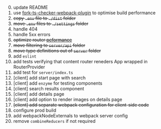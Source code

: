 0. update README
1. use [fork-ts-checker-webpack-plugin](https://github.com/TypeStrong/fork-ts-checker-webpack-plugin) to optimise build performance
2. ~~copy `.env` file to `./dist` folder~~
3. ~~move `.env` files to `./settings` folder~~
4. handle 404
5. handle 5xx errors
6. ~~optimize router [peformance](https://router5.js.org/advanced/universal-routing#performance)~~
7. ~~move filtering to `server/api` folder~~
8. ~~move type definitions out of `server` folder~~
9. add `eslint`
10. add tests verifying that content router reneders App wrapped in RouterProvider
11. add test for `server/index.ts`
12. [client] add start page with search
13. [client] add `enzyme` for testing components
14. [client] search results component
15. [client] add details page
16. [client] add option to render images on details page
17. ~~[client] add separate webpack configuration for client-side code~~
18. configure prod build
19. add webpackNodeExternals to webpack server config
20. remove `combineReducers` if not required
